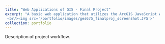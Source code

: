 ```yaml
---
title: "Web Applications of GIS - Final Project"
excerpt: "A basic web application that utilizes the ArcGIS JavaScript API.
 <br/><img src='/portfolio/images/ges675_finalproj_screenshot.JPG'>"
collection: portfolio
---
```


<a href='/ges675_finalproj/index.html'></a>

Description of project workflow.
